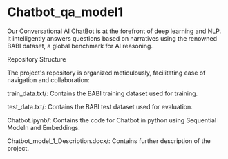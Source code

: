 # Chatbot_qa_model1
Our Conversational AI ChatBot is at the forefront of deep learning and NLP. It intelligently answers questions based on narratives using the renowned BABI dataset, a global benchmark for AI reasoning.


Repository Structure

The project's repository is organized meticulously, facilitating ease of navigation and collaboration:

train_data.txt/: Contains the BABI training dataset used for training.

test_data.txt/: Contains the BABI test dataset used for evaluation.

Chatbot.ipynb/: Contains the code for Chatbot in python using Sequential Modeln and Embeddings.

Chatbot_model_1_Description.docx/: Contains further description of the project. 
